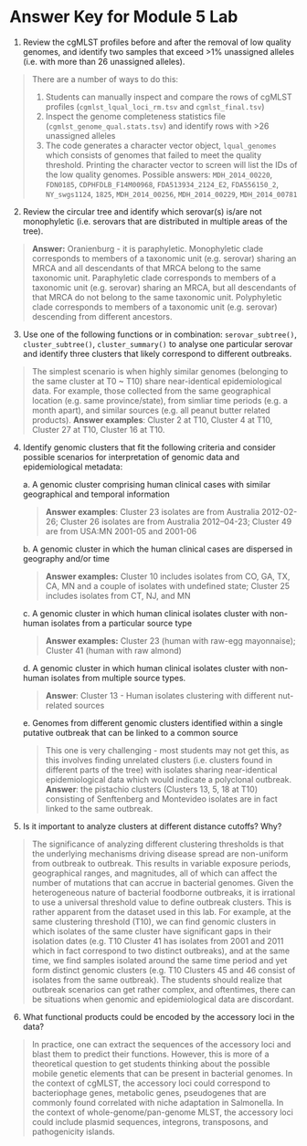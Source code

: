 # Answer Key for Module 5 Lab

1.  Review the cgMLST profiles before and after the removal of low quality genomes, and identify two samples that exceed \>1% unassigned alleles (i.e. with more than 26 unassigned alleles).

> There are a number of ways to do this: 
> 1) Students can manually inspect and compare the rows of cgMLST profiles (`cgmlst_lqual_loci_rm.tsv` and `cgmlst_final.tsv`) 
> 2) Inspect the genome completeness statistics file (`cgmlst_genome_qual.stats.tsv`) and identify rows with >26 unassigned alleles 
> 3) The code generates a character vector object, `lqual_genomes` which consists of genomes that failed to meet the quality threshold. Printing the character vector to screen will list the IDs of the low quality genomes. Possible answers: `MDH_2014_00220`, `FDN0185`, `CDPHFDLB_F14M00968`, `FDA513934_2124_E2`, `FDA556150_2`, `NY_swgs1124`, `1825`, `MDH_2014_00256`, `MDH_2014_00229`, `MDH_2014_00781`

2.  Review the circular tree and identify which serovar(s) is/are not monophyletic (i.e. serovars that are distributed in multiple areas of the tree).

>**Answer:** Oranienburg - it is paraphyletic. Monophyletic clade corresponds to members of a taxonomic unit (e.g. serovar) sharing an MRCA and all descendants of that MRCA belong to the same taxonomic unit. Paraphyletic clade corresponds to members of a taxonomic unit (e.g. serovar) sharing an MRCA, but all descendants of that MRCA do not belong to the same taxonomic unit. Polyphyletic clade corresponds to members of a taxonomic unit (e.g. serovar) descending from different ancestors.

3.  Use one of the following functions or in combination: `serovar_subtree()`, `cluster_subtree()`, `cluster_summary()` to analyse one particular serovar and identify three clusters that likely correspond to different outbreaks.

>The simplest scenario is when highly similar genomes (belonging to the same cluster at T0 ~ T10) share near-identical epidemiological data. For example, those collected from the same geographical location (e.g. same province/state), from simliar time periods (e.g. a month apart), and similar sources (e.g. all peanut butter related products). **Answer examples**: Cluster 2 at T10, Cluster 4 at T10, Cluster 27 at T10, Cluster 16 at T10.

4.  Identify genomic clusters that fit the following criteria and consider possible scenarios for interpretation of genomic data and epidemiological metadata:

    a.  A genomic cluster comprising human clinical cases with similar geographical and temporal information

    >**Answer examples**: Cluster 23 isolates are from Australia 2012-02-26; Cluster 26 isolates are from Australia 2012–04-23; Cluster 49 are from USA:MN 2001-05 and 2001-06

    b.  A genomic cluster in which the human clinical cases are dispersed in geography and/or time

    >**Answer examples:** Cluster 10 includes isolates from CO, GA, TX, CA, MN and a couple of isolates with undefined state; Cluster 25 includes isolates from CT, NJ, and MN

    c.  A genomic cluster in which human clinical isolates cluster with non-human isolates from a particular source type

    >**Answer examples:** Cluster 23 (human with raw-egg mayonnaise); Cluster 41 (human with raw almond)

    d.  A genomic cluster in which human clinical isolates cluster with non-human isolates from multiple source types.

    >**Answer**: Cluster 13 - Human isolates clustering with different nut-related sources

    e.  Genomes from different genomic clusters identified within a single putative outbreak that can be linked to a common source

    >This one is very challenging - most students may not get this, as this involves finding unrelated clusters (i.e. clusters found in different parts of the tree) with isolates sharing near-identical epidemiological data which would indicate a polyclonal outbreak. **Answer**: the pistachio clusters (Clusters 13, 5, 18 at T10) consisting of Senftenberg and Montevideo isolates are in fact linked to the same outbreak.

5.  Is it important to analyze clusters at different distance cutoffs? Why?

> The significance of analyzing different clustering thresholds is that the underlying mechanisms driving disease spread are non-uniform from outbreak to outbreak. This results in variable exposure periods, geographical ranges, and magnitudes, all of which can affect the number of mutations that can accrue in bacterial genomes. Given the heterogeneous nature of bacterial foodborne outbreaks, it is irrational to use a universal threshold value to define outbreak clusters. This is rather apparent from the dataset used in this lab. For example, at the same clustering threshold (T10), we can find genomic clusters in which isolates of the same cluster have significant gaps in their isolation dates (e.g. T10 Cluster 41 has isolates from 2001 and 2011 which in fact correspond to two distinct outbreaks), and at the same time, we find samples isolated around the same time period and yet form distinct genomic clusters (e.g. T10 Clusters 45 and 46 consist of isolates from the same outbreak). The students should realize that outbreak scenarios can get rather complex, and oftentimes, there can be situations when genomic and epidemiological data are discordant.

6.  What functional products could be encoded by the accessory loci in the data?

>In practice, one can extract the sequences of the accessory loci and blast them to predict their functions. However, this is more of a theoretical question to get students thinking about the possible mobile genetic elements that can be present in bacterial genomes. In the context of cgMLST, the accessory loci could correspond to bacteriophage genes, metabolic genes, pseudogenes that are commonly found correlated with niche adaptation in Salmonella. In the context of whole-genome/pan-genome MLST, the accessory loci could include plasmid sequences, integrons, transposons, and pathogenicity islands.
